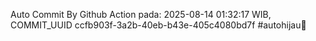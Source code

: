 Auto Commit By Github Action pada: 2025-08-14 01:32:17 WIB, COMMIT_UUID ccfb903f-3a2b-40eb-b43e-405c4080bd7f #autohijau🗿
